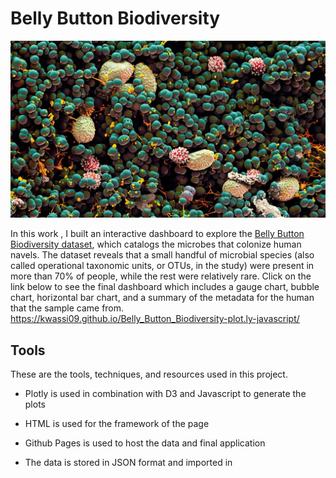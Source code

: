 # Belly Button Biodiversity
![](Instructions/Images/Navelgazing.jpg)

In this work , I built an interactive dashboard to explore the [Belly Button Biodiversity dataset](http://robdunnlab.com/projects/belly-button-biodiversity/), which catalogs the microbes that colonize human navels.
The dataset reveals that a small handful of microbial species (also called operational taxonomic units, or OTUs, in the study) were present in more than 70% of people, while the rest were relatively rare.
Click on the link below to see the final dashboard which includes a gauge chart, bubble chart, horizontal bar chart, and a summary of the metadata for the human that the sample came from.
https://kwassi09.github.io/Belly_Button_Biodiversity-plot.ly-javascript/


 

## Tools
These are the tools, techniques, and resources used in this project.

* Plotly is used in combination with D3 and Javascript to generate the plots

* HTML is used for the framework of the page

* Github Pages is used to host the data and final application

* The data is stored in JSON format and imported in



